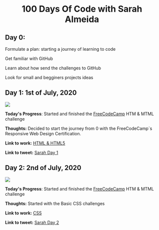 <h1 align="center">100 Days Of Code with Sarah Almeida</h1>

## Day 0: 
Formulate a plan: starting a journey of learning to code

Get familiar with GitHub

Learn about how send the challenges to GitHub 

Look for small and begginers projects ideas


<h2 align=”center”>Day 1: 1st of July, 2020</h2>

<a href="https://lh3.googleusercontent.com/xxFrkXmVT3IQE1uDJOGzpTo0OJskjvnmqnlz12KBEUxBTDC9K0CHdwZLuJ6Ym-RBGq0m-f6bymK85HULQfc-lxme3AOzD99FLZs01ZLENFAwUfAW1CynFBCngpTP-q1lcJj5VSPgcw=w2400?source=screenshot.guru"> <img src="https://lh3.googleusercontent.com/xxFrkXmVT3IQE1uDJOGzpTo0OJskjvnmqnlz12KBEUxBTDC9K0CHdwZLuJ6Ym-RBGq0m-f6bymK85HULQfc-lxme3AOzD99FLZs01ZLENFAwUfAW1CynFBCngpTP-q1lcJj5VSPgcw=w600-h315-p-k" /> </a>

**Today's Progress**: Started and finished the [FreeCodeCamp](https://www.freecodecamp.org/learn) HTM & MTML challenge 

**Thoughts:** Decided to start the journey from 0 with the FreeCodeCamp´s Responsive Web Design Certification.

**Link to work:** [HTML & HTML5](https://github.com/sarahdialmeida/html-html5/blob/master/HTML-HTML5.html)
 
**Link to tweet:** [Sarah Day 1](insertLinkToTweet)



### <h2 align=”center”>Day 2: 2nd of July, 2020</h2>


<a href="https://lh3.googleusercontent.com/Qhd8anhRp_s7OUtwWd0QrVVQKY_qZJNlgVuPv-1i2R_3rABwm_5zr3aXJMzgiPm-wmkobvatUiI5bYj-p15WIE0YmkqJj4yRF_nWGeR2yRXmTw6xvJJdNmV73_Euz6MS6Omdf82kMA=w2400?source=screenshot.guru"> <img src="https://lh3.googleusercontent.com/Qhd8anhRp_s7OUtwWd0QrVVQKY_qZJNlgVuPv-1i2R_3rABwm_5zr3aXJMzgiPm-wmkobvatUiI5bYj-p15WIE0YmkqJj4yRF_nWGeR2yRXmTw6xvJJdNmV73_Euz6MS6Omdf82kMA=w600-h315-p-k" /> </a>


**Today's Progress**: Started and finished the [FreeCodeCamp](https://www.freecodecamp.org/learn) HTM & MTML challenge 

**Thoughts:** Started with the Basic CSS challenges

**Link to work:** [CSS]()
 
**Link to tweet:** [Sarah Day 2](insertLinkToTweet)




